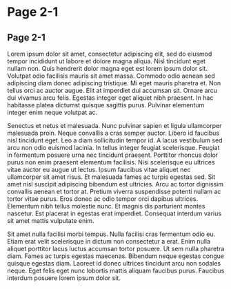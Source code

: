 # Page 2-1

## Page 2-1



Lorem ipsum dolor sit amet, consectetur adipiscing elit, sed do eiusmod tempor incididunt ut labore et dolore magna aliqua. Nisl tincidunt eget nullam non. Quis hendrerit dolor magna eget est lorem ipsum dolor sit. Volutpat odio facilisis mauris sit amet massa. Commodo odio aenean sed adipiscing diam donec adipiscing tristique. Mi eget mauris pharetra et. Non tellus orci ac auctor augue. Elit at imperdiet dui accumsan sit. Ornare arcu dui vivamus arcu felis. Egestas integer eget aliquet nibh praesent. In hac habitasse platea dictumst quisque sagittis purus. Pulvinar elementum integer enim neque volutpat ac.

Senectus et netus et malesuada. Nunc pulvinar sapien et ligula ullamcorper malesuada proin. Neque convallis a cras semper auctor. Libero id faucibus nisl tincidunt eget. Leo a diam sollicitudin tempor id. A lacus vestibulum sed arcu non odio euismod lacinia. In tellus integer feugiat scelerisque. Feugiat in fermentum posuere urna nec tincidunt praesent. Porttitor rhoncus dolor purus non enim praesent elementum facilisis. Nisi scelerisque eu ultrices vitae auctor eu augue ut lectus. Ipsum faucibus vitae aliquet nec ullamcorper sit amet risus. Et malesuada fames ac turpis egestas sed. Sit amet nisl suscipit adipiscing bibendum est ultricies. Arcu ac tortor dignissim convallis aenean et tortor at. Pretium viverra suspendisse potenti nullam ac tortor vitae purus. Eros donec ac odio tempor orci dapibus ultrices. Elementum nibh tellus molestie nunc. Et magnis dis parturient montes nascetur. Est placerat in egestas erat imperdiet. Consequat interdum varius sit amet mattis vulputate enim.

Sit amet nulla facilisi morbi tempus. Nulla facilisi cras fermentum odio eu. Etiam erat velit scelerisque in dictum non consectetur a erat. Enim nulla aliquet porttitor lacus luctus accumsan tortor posuere. Ut sem nulla pharetra diam. Fames ac turpis egestas maecenas. Bibendum neque egestas congue quisque egestas diam. Laoreet id donec ultrices tincidunt arcu non sodales neque. Eget felis eget nunc lobortis mattis aliquam faucibus purus. Faucibus interdum posuere lorem ipsum dolor sit.
